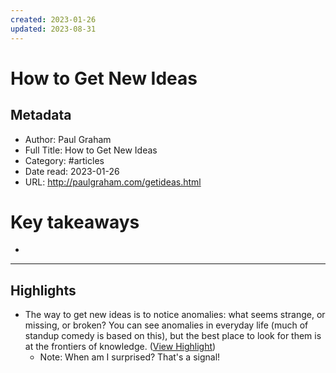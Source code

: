 ```yaml
---
created: 2023-01-26
updated: 2023-08-31
---
```

# How to Get New Ideas

## Metadata
- Author: Paul Graham
- Full Title: How to Get New Ideas
- Category: #articles
- Date read: 2023-01-26
- URL: http://paulgraham.com/getideas.html
# Key takeaways
- 

---

## Highlights
- The way to get new ideas is to notice anomalies: what seems strange, or missing, or broken? You can see anomalies in everyday life (much of standup comedy is based on this), but the best place to look for them is at the frontiers of knowledge. ([View Highlight](https://read.readwise.io/read/01gqpp1emy7p01bf43yx5aeh2v))
    - Note: When am I surprised? That's a signal!
